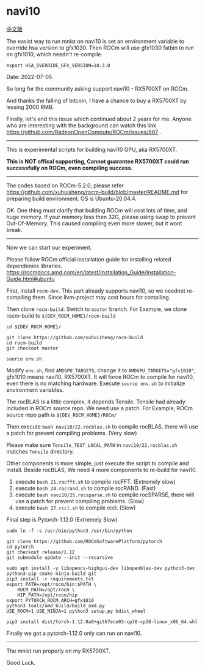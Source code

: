 # navi10

[中文版](README_zh_CN.md)

The easist way to run mnist on navi10 is set an environment variable to override hsa version to gfx1030.
Then ROCm will use gfx1030 fatbin to run on gfx1010, which needn't re-compile.

```
export HSA_OVERRIDE_GFX_VERSION=10.3.0
```

Date: 2022-07-05

So long for the community asking support navi10 - RX5700XT on ROCm.

And thanks the falling of bitcoin, I have a chance to buy a RX5700XT by lessing 2000 RMB.

Finally, let's end this issue which continued about 2 years for me. Anyone who are interesting with the background can watch this link <https://github.com/RadeonOpenCompute/ROCm/issues/887> .

---

This is experimental scripts for building navi10 GPU, aka RX5700XT.

**This is NOT offical supporting, Cannot guarantee RX5700XT could run successfully on ROCm, even compiling success.**

---

The codes based on ROCm-5.2.0, please refer <https://github.com/xuhuisheng/rocm-build/blob/master/README.md> for preparing build environment. OS is Ubuntu-20.04.4.

OK. One thing must clarify that building ROCm will cost lots of time, and huge memory. If your memory less then 32G, please using swap to prevent Out-Of-Memory.
This caused compiling even more slower, but it wont break.

---

Now we can start our experiment.

Please follow ROCm official installation guide for installing related dependenies libraries. <https://rocmdocs.amd.com/en/latest/Installation_Guide/Installation-Guide.html#ubuntu>

First, install `rocm-dev`. This part already supports navi10, so we neednot re-compiling them. Since llvm-project may cost hours for compiling.

Then clone `rocm-build`. Switch to `master` branch.
For Example, we clone rocm-build to `${DEV_ROCM_HOME}/rocm-build`

```
cd ${DEV_ROCM_HOME}/

git clone https://github.com/xuhuisheng/rocm-build
cd rocm-build
git checkout master

source env.sh

```

Modify `env.sh`, find `AMDGPU_TARGETS`, change it to `AMDGPU_TARGETS="gfx1010"`, gfx1010 means navi10, RX5700XT.
It will force ROCm to compile for navi10, even there is no matching hardware. Execute `source env.sh` to initialize environment variables.

The rocBLAS is a little complex, it depends Tensile. Tensile had already included in ROCm source repo. We need use a patch.
For Example, ROCm source repo path is `${DEV_ROCM_HOME}/ROCm/`

Then execute `bash navi10/22.rocblas.sh` to compile rocBLAS, there will use a patch for prevent compiling problems. (Very slow)

Please make sure `Tensile_TEST_LOCAL_PATH` in `navi10/22.rocblas.sh` matches `Tensile` directory.

Other components is more simple, just execute the script to compile and install.
Beside rocBLAS, We need 4 more components to re-build for navi10.

1. execute `bash 21.rocfft.sh` to compile rocFFT. (Extremely slow)
2. execute `bash 24.rocrand.sh` to compile rocRAND. (Fast)
3. execute `bash navi10/25.rocsparse.sh` to compile rocSPARSE, there will use a patch for prevent compiling problems. (Slow)
4. execute `bash 27.rccl.sh` to compile rccl. (Slow)

Final step is Pytorch-1.12.0 (Extremely Slow)

```
sudo ln -f -s /usr/bin/python3 /usr/bin/python

git clone https://github.com/ROCmSoftwarePlatform/pytorch
cd pytorch
git checkout release/1.12
git submodule update --init --recursive

sudo apt install -y libopencv-highgui-dev libopenblas-dev python3-dev python3-pip cmake ninja-build git
pip3 install -r requirements.txt
export PATH=/opt/rocm/bin:$PATH \
    ROCM_PATH=/opt/rocm \
    HIP_PATH=/opt/rocm/hip
export PYTORCH_ROCM_ARCH=gfx1010
python3 tools/amd_build/build_amd.py
USE_ROCM=1 USE_NINJA=1 python3 setup.py bdist_wheel

pip3 install dist/torch-1.12.0a0+git67ece03-cp38-cp38-linux_x86_64.whl

```

Finally we got a pytorch-1.12.0 only can run on navi10.

---

The mnist run properly on my RX5700XT.

Good Luck.
